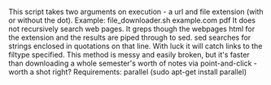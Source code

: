 This script takes two arguments on execution - a url and file extension (with or without the dot).
Example: file_downloader.sh example.com pdf
It does not recursively search web pages. It greps though the webpages html for the extension and the results are piped through to sed. sed searches for strings enclosed in quotations on that line. With luck it will catch links to the filtype specified. This method is messy and easily broken, but it's faster than downloading a whole semester's worth of notes via point-and-click - worth a shot right? 
Requirements: parallel (sudo apt-get install parallel)